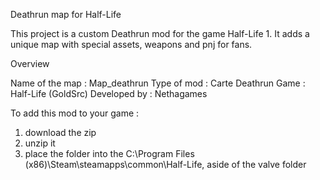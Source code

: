 Deathrun map for Half-Life

This project is a custom Deathrun mod for the game Half-Life 1.
It adds a unique map with special assets, weapons and pnj for fans.

Overview

Name of the map : Map_deathrun
Type of mod : Carte Deathrun
Game : Half-Life (GoldSrc)
Developed by : Nethagames


To add this mod to your game : 
1. download the zip
2. unzip it
3. place the folder into the C:\Program Files (x86)\Steam\steamapps\common\Half-Life\,
   aside of the valve folder
